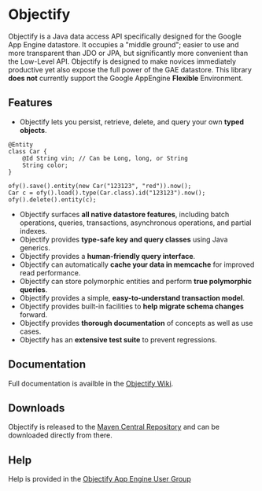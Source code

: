 # Objectify

Objectify is a Java data access API specifically designed for the Google App Engine datastore.  It occupies a
"middle ground"; easier to use and more transparent than JDO or JPA, but significantly more convenient than
the Low-Level API.  Objectify is designed to make novices immediately productive yet also expose the full power
of the GAE datastore. This library **does not** currently support the Google AppEngine **Flexible** Environment.

## Features

  * Objectify lets you persist, retrieve, delete, and query your own **typed objects**.
  ```
  @Entity
  class Car {
      @Id String vin; // Can be Long, long, or String
      String color;
  }
    
  ofy().save().entity(new Car("123123", "red")).now();
  Car c = ofy().load().type(Car.class).id("123123").now();
  ofy().delete().entity(c);
  ```
  * Objectify surfaces **all native datastore features**, including batch operations, queries, transactions, asynchronous operations, and partial indexes.
  * Objectify provides **type-safe key and query classes** using Java generics.
  * Objectify provides a **human-friendly query interface**.
  * Objectify can automatically **cache your data in memcache** for improved read performance.
  * Objectify can store polymorphic entities and perform **true polymorphic queries**.
  * Objectify provides a simple, **easy-to-understand transaction model**.
  * Objectify provides built-in facilities to **help migrate schema changes** forward.
  * Objectify provides **thorough documentation** of concepts as well as use cases.
  * Objectify has an **extensive test suite** to prevent regressions.

## Documentation

Full documentation is availble in the [Objectify Wiki](https://github.com/objectify/objectify/wiki).

## Downloads

Objectify is released to the [Maven Central Repository](https://github.com/objectify/objectify/wiki/MavenRepository)
and can be downloaded directly from there.

## Help

Help is provided in the
[Objectify App Engine User Group](https://groups.google.com/forum/?fromgroups#!forum/objectify-appengine)
